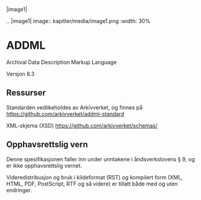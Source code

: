 |image1|

.. |image1| image:: kapitler/media/image1.png
   :width: 30%

ADDML
=======

Archival Data Description Markup Language

Versjon 8.3

Ressurser
---------
Standarden vedlikeholdes av Arkivverket, og finnes på https://github.com/arkivverket/addml-standard

XML-skjema (XSD)
https://github.com/arkivverket/schemas/

Opphavsrettslig vern
--------------------

Denne spesifikasjonen faller inn under unntakene i åndsverkslovens §
9, og er ikke opphavsrettslig vernet.

Videredistribusjon og bruk i kildeformat (RST) og kompilert form (XML,
HTML, PDF, PostScript, RTF og så videre) er tillatt både med og uten
endringer.
